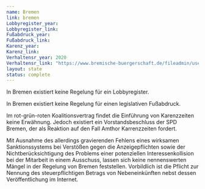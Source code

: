 ```yaml
---
name: Bremen
link: bremen
Lobbyregister_year:
Lobbyregister_link: 
Fußabdruck_year:
Fußabdruck_link: 
Karenz_year: 
Karenz_link: 
Verhaltensr_year: 2020
Verhaltensr_link: "https://www.bremische-buergerschaft.de/fileadmin/user_upload/Dateien/rechtsgrundlagen/Geschaeftsordnung_Bremische_Buergerschaft_einzel.pdf"
layout: state
status: complete
---
```


In Bremen existiert keine Regelung für ein Lobbyregister.

In Bremen existiert keine Regelung für einen legislativen Fußabdruck.

Im rot-grün-roten Koalitionsvertrag findet die Einführung von Karenzzeiten keine Erwähnung. Jedoch existiert ein Vorstandsbeschluss der SPD Bremen, der als Reaktion auf den Fall Amthor Karrenzzeiten fordert.

Mit Ausnahme des allerdings gravierenden Fehlens eines wirksamen Sanktionssystems bei Verstößen gegen die Anzeigepflichten sowie der Nichtberücksichtigung des Problems einer potenziellen Interessenkollision bei der Mitarbeit in einem Ausschuss, lassen sich keine nennenswerten Mängel in der Regelung von Bremen feststellen. Vorbildlich ist die Pflicht zur Nennung des steuerpflichtigen Betrags von Nebeneinkünften nebst dessen Veröffentlichung im Internet. 
